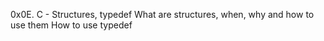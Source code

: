 0x0E. C - Structures, typedef
What are structures, when, why and how to use them
How to use typedef


